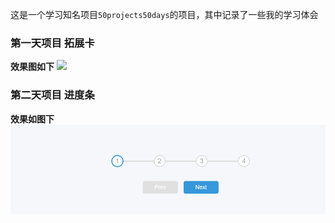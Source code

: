 这是一个学习知名项目`50projects50days`的项目，其中记录了一些我的学习体会

### 第一天项目 拓展卡
**效果图如下**
<img src="/image/1_ExpandingCard.gif" width="800px"/>

### 第二天项目 进度条
**效果如图下**
<img src="/image/2_ProgressSteps.png" width="800px"/>